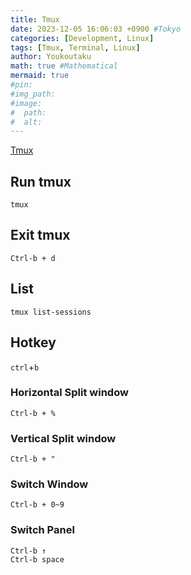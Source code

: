 ```yaml
---
title: Tmux
date: 2023-12-05 16:06:03 +0900 #Tokyo
categories: [Development, Linux]
tags: [Tmux, Terminal, Linux]
author: Youkoutaku
math: true #Mathematical
mermaid: true
#pin: 
#img_path: 
#image:
#  path:
#  alt:
---
```


[Tmux](https://github.com/tmux/tmux/wiki)

## Run tmux
```
tmux
```

## Exit tmux
```
Ctrl-b + d
```

## List
```
tmux list-sessions
```

## Hotkey
`ctrl`+`b`

### Horizontal Split window
```
Ctrl-b + %
```

### Vertical Split window
```
Ctrl-b + "
```

### Switch Window
```
Ctrl-b + 0~9
```

### Switch Panel

```
Ctrl-b ↑
Ctrl-b space
```
